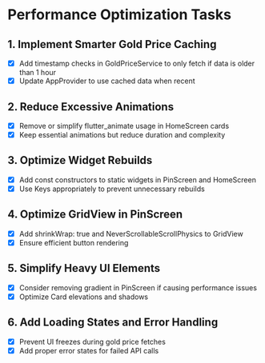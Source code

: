 # Performance Optimization Tasks

## 1. Implement Smarter Gold Price Caching
- [x] Add timestamp checks in GoldPriceService to only fetch if data is older than 1 hour
- [x] Update AppProvider to use cached data when recent

## 2. Reduce Excessive Animations
- [x] Remove or simplify flutter_animate usage in HomeScreen cards
- [x] Keep essential animations but reduce duration and complexity

## 3. Optimize Widget Rebuilds
- [x] Add const constructors to static widgets in PinScreen and HomeScreen
- [x] Use Keys appropriately to prevent unnecessary rebuilds

## 4. Optimize GridView in PinScreen
- [x] Add shrinkWrap: true and NeverScrollableScrollPhysics to GridView
- [x] Ensure efficient button rendering

## 5. Simplify Heavy UI Elements
- [x] Consider removing gradient in PinScreen if causing performance issues
- [x] Optimize Card elevations and shadows

## 6. Add Loading States and Error Handling
- [x] Prevent UI freezes during gold price fetches
- [x] Add proper error states for failed API calls
